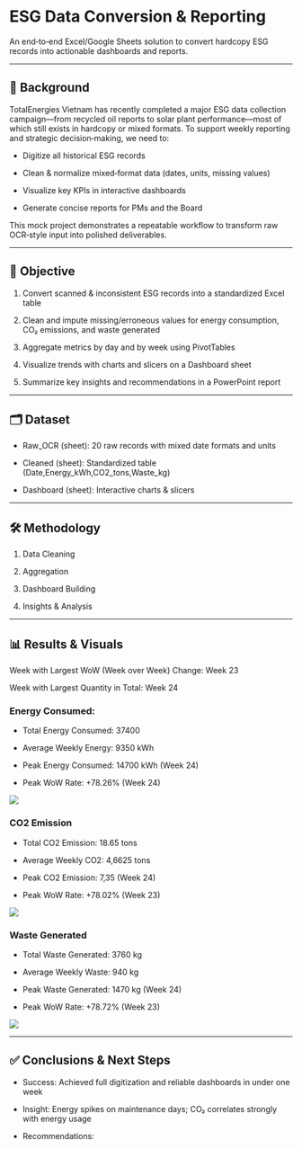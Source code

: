 # ESG Data Conversion & Reporting

An end‑to‑end Excel/Google Sheets solution to convert hardcopy ESG records into actionable dashboards and reports.

---

## 📘 Background

TotalEnergies Vietnam has recently completed a major ESG data collection campaign—from recycled oil reports to solar plant performance—most of which still exists in hardcopy or mixed formats. To support weekly reporting and strategic decision‑making, we need to:

* Digitize all historical ESG records

* Clean & normalize mixed‐format data (dates, units, missing values)

* Visualize key KPIs in interactive dashboards

* Generate concise reports for PMs and the Board

This mock project demonstrates a repeatable workflow to transform raw OCR‑style input into polished deliverables.

---

## 🎯 Objective

1. Convert scanned & inconsistent ESG records into a standardized Excel table

2. Clean and impute missing/erroneous values for energy consumption, CO₂ emissions, and waste generated

3. Aggregate metrics by day and by week using PivotTables

4. Visualize trends with charts and slicers on a Dashboard sheet

5. Summarize key insights and recommendations in a PowerPoint report

---

## 🗂️ Dataset

* Raw\_OCR (sheet): 20 raw records with mixed date formats and units

* Cleaned (sheet): Standardized table (Date,Energy\_kWh,CO2\_tons,Waste\_kg)

* Dashboard (sheet): Interactive charts & slicers

---

## 🛠 Methodology

1. Data Cleaning

2. Aggregation

3. Dashboard Building

4. Insights & Analysis

---

## 📊 Results & Visuals

Week with Largest WoW (Week over Week) Change: Week 23

Week with Largest Quantity in Total: Week 24

### Energy Consumed:

* Total Energy Consumed: 37400

* Average Weekly Energy: 9350 kWh

* Peak Energy Consumed: 14700 kWh (Week 24)

* Peak WoW Rate: +78.26% (Week 24)

![](https://lh7-rt.googleusercontent.com/docsz/AD_4nXdtlIo7fC1JZ1V68o5ZecrPaVFdzeTDhVnx_OKb0SAa-sjtpv62VK1YBPGVocNw036h0A3AGWG8OAAsEa3cJMzZDs6gh2SE391g0mxr_EJo47zHZ3wJE1UH5SEiGUnobbUgKlIs?key=SJAGy97b_YGOHcprE-fWMA)

### CO2 Emission

* Total CO2 Emission: 18.65 tons

* Average Weekly CO2: 4,6625 tons

* Peak CO2 Emission: 7,35 (Week 24)

* Peak WoW Rate: +78.02% (Week 23)

![](https://lh7-rt.googleusercontent.com/docsz/AD_4nXe4O76Sok23xM25m0lBBv_CKEZxXnLfGhli5w3J9TFpkSVELFk_7pLhjiY0NI68gYz7xMnF2tUfchqMLAuuJ3quuC-Pnf2YNnjtsTd0rBd4TqZTDNIztn-ujooVKzfGc9lkzVG9hQ?key=SJAGy97b_YGOHcprE-fWMA)

### Waste Generated

* Total Waste Generated: 3760 kg

* Average Weekly Waste: 940 kg

* Peak Waste Generated: 1470 kg (Week 24)

* Peak WoW Rate: +78.72% (Week 23)

![](https://lh7-rt.googleusercontent.com/docsz/AD_4nXdzaZ05plDczJ9jOGIU5Rtxcuask8qku0Oh0qPSFcDf0TYsyc1otpnvAZyEhlzMRp8njafFzGvtDhEPoUZoRCbIe1kjWF2SiWPddDtP23EGYGMUmUAnFU_wGFV5uq1jCUs8qoX_wA?key=SJAGy97b_YGOHcprE-fWMA)

---

## ✅ Conclusions & Next Steps

* Success: Achieved full digitization and reliable dashboards in under one week

* Insight: Energy spikes on maintenance days; CO₂ correlates strongly with energy usage

* Recommendations:

